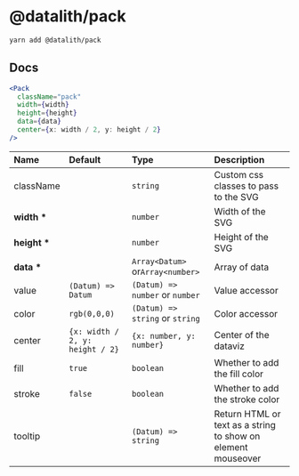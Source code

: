 # @datalith/pack

```sh
yarn add @datalith/pack
```

## Docs

```jsx
<Pack
  className="pack"
  width={width}
  height={height}
  data={data}
  center={x: width / 2, y: height / 2}
/>
```

| Name             | Default                         | Type                             | Description                                                  |
| :--------------- | :------------------------------ | :------------------------------- | :----------------------------------------------------------- |
| className        |                                 | `string`                         | Custom css classes to pass to the SVG                        |
| <b>width \*</b>  |                                 | `number`                         | Width of the SVG                                             |
| <b>height \*</b> |                                 | `number`                         | Height of the SVG                                            |
| <b>data \*</b>   |                                 | `Array<Datum>` or`Array<number>` | Array of data                                                |
| value            | `(Datum) => Datum`              | `(Datum) => number` or `number`  | Value accessor                                               |
| color            | `rgb(0,0,0)`                    | `(Datum) => string` or `string`  | Color accessor                                               |
| center           | `{x: width / 2, y: height / 2}` | `{x: number, y: number}`         | Center of the dataviz                                        |
| fill             | `true`                          | `boolean`                        | Whether to add the fill color                                |
| stroke           | `false`                         | `boolean`                        | Whether to add the stroke color                              |
| tooltip          |                                 | `(Datum) => string`              | Return HTML or text as a string to show on element mouseover |
